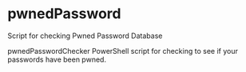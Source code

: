 # pwnedPassword
Script for checking Pwned Password Database

pwnedPasswordChecker PowerShell script for checking to see if your passwords have been pwned.
  
